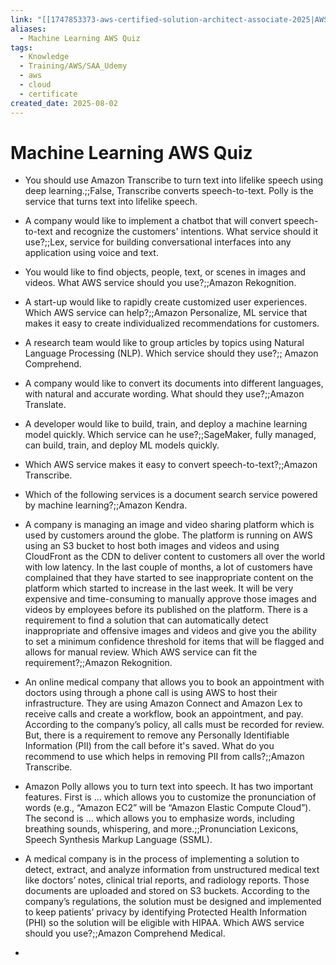 ```yaml
---
link: "[[1747853373-aws-certified-solution-architect-associate-2025|AWS Certified Solution Architect Associate 2025]]"
aliases:
  - Machine Learning AWS Quiz
tags:
  - Knowledge
  - Training/AWS/SAA_Udemy
  - aws
  - cloud
  - certificate
created_date: 2025-08-02
---
```

# Machine Learning AWS Quiz
- You should use Amazon Transcribe to turn text into lifelike speech using deep learning.;;False, Transcribe converts speech-to-text. Polly is the service that turns text into lifelike speech.
<!--SR:!2025-10-24,60,310-->
- A company would like to implement a chatbot that will convert speech-to-text and recognize the customers' intentions. What service should it use?;;Lex, service for building conversational interfaces into any application using voice and text.
<!--SR:!2025-12-29,102,270-->
- You would like to find objects, people, text, or scenes in images and videos. What AWS service should you use?;;Amazon Rekognition.
<!--SR:!2025-10-30,66,310-->
- A start-up would like to rapidly create customized user experiences. Which AWS service can help?;;Amazon Personalize, ML service that makes it easy to create individualized recommendations for customers.
<!--SR:!2026-02-24,151,310-->
- A research team would like to group articles by topics using Natural Language Processing (NLP). Which service should they use?;; Amazon Comprehend.
<!--SR:!2025-11-19,71,270-->
- A company would like to convert its documents into different languages, with natural and accurate wording. What should they use?;;Amazon Translate.
<!--SR:!2025-10-20,56,310-->
- A developer would like to build, train, and deploy a machine learning model quickly. Which service can he use?;;SageMaker, fully managed, can build, train, and deploy ML models quickly.
<!--SR:!2025-12-15,94,290-->
- Which AWS service makes it easy to convert speech-to-text?;;Amazon Transcribe.
<!--SR:!2025-10-26,62,310-->
- Which of the following services is a document search service powered by machine learning?;;Amazon Kendra.
<!--SR:!2025-10-21,20,270-->
- A company is managing an image and video sharing platform which is used by customers around the globe. The platform is running on AWS using an S3 bucket to host both images and videos and using CloudFront as the CDN to deliver content to customers all over the world with low latency. In the last couple of months, a lot of customers have complained that they have started to see inappropriate content on the platform which started to increase in the last week. It will be very expensive and time-consuming to manually approve those images and videos by employees before its published on the platform. There is a requirement to find a solution that can automatically detect inappropriate and offensive images and videos and give you the ability to set a minimum confidence threshold for items that will be flagged and allows for manual review. Which AWS service can fit the requirement?;;Amazon Rekognition.
<!--SR:!2026-03-14,165,310-->
- An online medical company that allows you to book an appointment with doctors using through a phone call is using AWS to host their infrastructure. They are using Amazon Connect and Amazon Lex to receive calls and create a workflow, book an appointment, and pay. According to the company’s policy, all calls must be recorded for review. But, there is a requirement to remove any Personally Identifiable Information (PII) from the call before it's saved. What do you recommend to use which helps in removing PII from calls?;;Amazon Transcribe.
<!--SR:!2025-10-05,45,290-->
- Amazon Polly allows you to turn text into speech. It has two important features. First is … which allows you to customize the pronunciation of words (e.g., “Amazon EC2” will be “Amazon Elastic Compute Cloud”). The second is … which allows you to emphasize words, including breathing sounds, whispering, and more.;;Pronunciation Lexicons, Speech Synthesis Markup Language (SSML).
<!--SR:!2025-11-29,66,230-->
- A medical company is in the process of implementing a solution to detect, extract, and analyze information from unstructured medical text like doctors’ notes, clinical trial reports, and radiology reports. Those documents are uploaded and stored on S3 buckets. According to the company’s regulations, the solution must be designed and implemented to keep patients’ privacy by identifying Protected Health Information (PHI) so the solution will be eligible with HIPAA. Which AWS service should you use?;;Amazon Comprehend Medical.
<!--SR:!2025-10-03,39,270-->
- 










